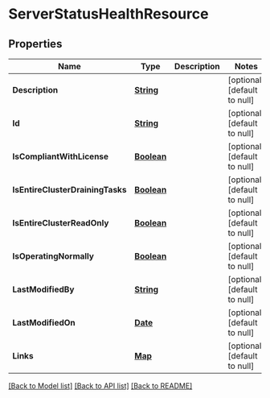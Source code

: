 # ServerStatusHealthResource
## Properties

Name | Type | Description | Notes
------------ | ------------- | ------------- | -------------
**Description** | [**String**](string.md) |  | [optional] [default to null]
**Id** | [**String**](string.md) |  | [optional] [default to null]
**IsCompliantWithLicense** | [**Boolean**](boolean.md) |  | [optional] [default to null]
**IsEntireClusterDrainingTasks** | [**Boolean**](boolean.md) |  | [optional] [default to null]
**IsEntireClusterReadOnly** | [**Boolean**](boolean.md) |  | [optional] [default to null]
**IsOperatingNormally** | [**Boolean**](boolean.md) |  | [optional] [default to null]
**LastModifiedBy** | [**String**](string.md) |  | [optional] [default to null]
**LastModifiedOn** | [**Date**](DateTime.md) |  | [optional] [default to null]
**Links** | [**Map**](string.md) |  | [optional] [default to null]

[[Back to Model list]](../README.md#documentation-for-models) [[Back to API list]](../README.md#documentation-for-api-endpoints) [[Back to README]](../README.md)

